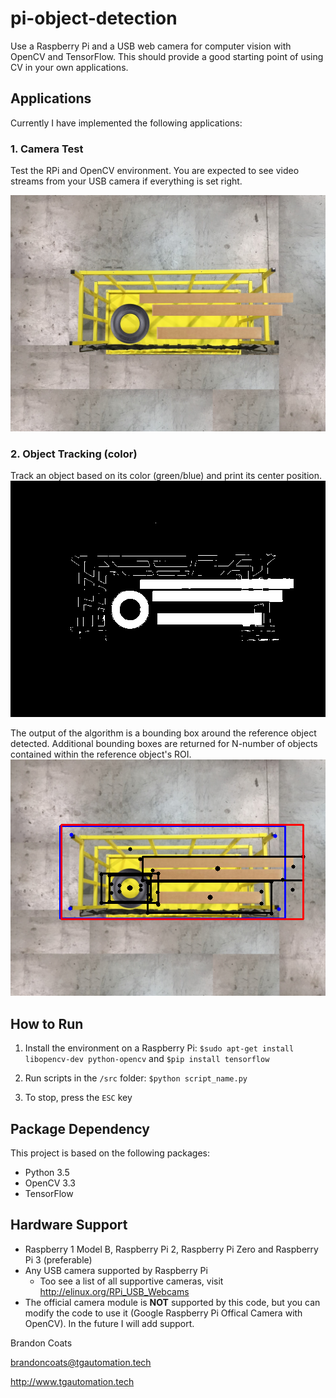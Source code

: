 # pi-object-detection

Use a Raspberry Pi and a USB web camera for computer vision with OpenCV and TensorFlow. This should provide a good starting point of using CV in your own applications.

## Applications
Currently I have implemented the following applications:

### 1. Camera Test
Test the RPi and OpenCV environment. You are expected to see video streams from your USB camera if everything is set right.

![alt text](./doc/Cart_Load17.jpg)

### 2. Object Tracking (color)
Track an object based on its color (green/blue) and print its center position.
![alt text](./doc/thresh_objects.png)

The output of the algorithm is a bounding box around the reference object detected.
Additional bounding boxes are returned for N-number of objects contained within the reference object's ROI.
![alt text](./doc/frame.png)

## How to Run
1. Install the environment on a Raspberry Pi:
    `$sudo apt-get install libopencv-dev python-opencv` and
    `$pip install tensorflow`

2. Run scripts in the `/src` folder:
   `$python script_name.py`

3. To stop, press the `ESC` key


## Package Dependency
This project is based on the following packages:
- Python 3.5
- OpenCV 3.3
- TensorFlow


## Hardware Support
- Raspberry 1 Model B, Raspberry Pi 2, Raspberry Pi Zero and Raspberry Pi 3 (preferable)  
- Any USB camera supported by Raspberry Pi  
  - Too see a list of all supportive cameras, visit http://elinux.org/RPi_USB_Webcams
- The official camera module is **NOT** supported by this code, but you can modify the code to use it (Google Raspberry Pi Offical Camera with OpenCV). In the future I will add support.












Brandon Coats

brandoncoats@tgautomation.tech

http://www.tgautomation.tech
